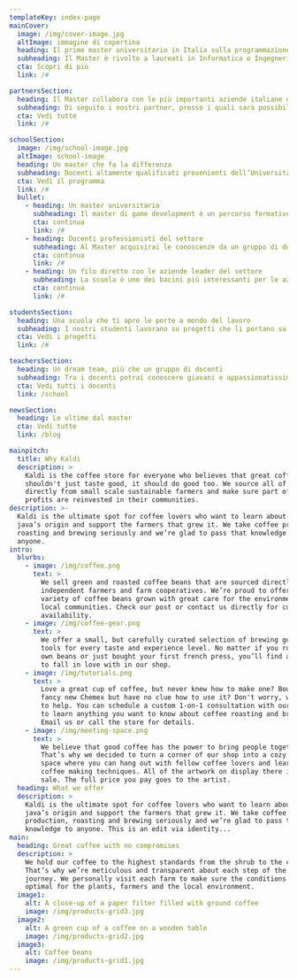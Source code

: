```yaml
---
templateKey: index-page
mainCover:
  image: /img/cover-image.jpg
  altImage: immagine di copertina
  heading: Il primo master universitario in Italia sulla programmazione dei videogames
  subheading: Il Master è rivolto a laureati in Informatica o Ingegneria Informatica e si propone di formare programmatori di applicazioni videoludiche e multimediali interattive, focalizzandosi sulle tecnologie più recenti.
  cta: Scopri di più
  link: /#

partnersSection:
  heading: Il Master collabora con le più importanti aziende italiane del settore videoludico
  subheading: Di seguito i nostri partner, presso i quali sarà possibile effettuare uno stage - obbligatorio e garantito - alla fine del percorso di formazione.
  cta: Vedi tutte
  link: /#

schoolSection:
  image: /img/school-image.jpg
  altImage: school-image
  heading: Un master che fa la differenza
  subheading: Docenti altamente qualificati provenienti dell’Università di Verona e dall’industria vi seguiranno durante il vostro percorso
  cta: Vedi il programma
  link: /#
  bullet:
    - heading: Un master universitario
      subheading: Il master di game development è un percorso formativo di livello universitario
      cta: continua
      link: /#
    - heading: Docenti professionisti del settore
      subheading: Al Master acquisirai le conoscenze da un gruppo di docenti professionisti del game development
      cta: continua
      link: /#
    - heading: Un filo diretto con le aziende leader del settore
      subheading: La scuola è uno dei bacini più interessanti per le aziende di questo settore
      cta: continua
      link: /#

studentsSection:
  heading: Una scuola che ti apre le porte a mondo del lavoro
  subheading: I nostri studenti lavorano su progetti che li portano su strade diverse
  cta: Vedi i progetti
  link: /#

teachersSection:
  heading: Un dream team, più che un gruppo di docenti
  subheading: Tra i docenti potrai conoscere giavani e appassionatissimi  universitari ma anche professionisti del settore sempre aggiornati sulle nuove tecnologie
  cta: Vedi tutti i docenti
  link: /school

newsSection:
  heading: Le ultime dal master
  cta: Vedi tutte
  link: /blog

mainpitch:
  title: Why Kaldi
  description: >
    Kaldi is the coffee store for everyone who believes that great coffee
    shouldn't just taste good, it should do good too. We source all of our beans
    directly from small scale sustainable farmers and make sure part of the
    profits are reinvested in their communities.
description: >-
  Kaldi is the ultimate spot for coffee lovers who want to learn about their
  java’s origin and support the farmers that grew it. We take coffee production,
  roasting and brewing seriously and we’re glad to pass that knowledge to
  anyone.
intro:
  blurbs:
    - image: /img/coffee.png
      text: >
        We sell green and roasted coffee beans that are sourced directly from
        independent farmers and farm cooperatives. We’re proud to offer a
        variety of coffee beans grown with great care for the environment and
        local communities. Check our post or contact us directly for current
        availability.
    - image: /img/coffee-gear.png
      text: >
        We offer a small, but carefully curated selection of brewing gear and
        tools for every taste and experience level. No matter if you roast your
        own beans or just bought your first french press, you’ll find a gadget
        to fall in love with in our shop.
    - image: /img/tutorials.png
      text: >
        Love a great cup of coffee, but never knew how to make one? Bought a
        fancy new Chemex but have no clue how to use it? Don't worry, we’re here
        to help. You can schedule a custom 1-on-1 consultation with our baristas
        to learn anything you want to know about coffee roasting and brewing.
        Email us or call the store for details.
    - image: /img/meeting-space.png
      text: >
        We believe that good coffee has the power to bring people together.
        That’s why we decided to turn a corner of our shop into a cozy meeting
        space where you can hang out with fellow coffee lovers and learn about
        coffee making techniques. All of the artwork on display there is for
        sale. The full price you pay goes to the artist.
  heading: What we offer
  description: >
    Kaldi is the ultimate spot for coffee lovers who want to learn about their
    java’s origin and support the farmers that grew it. We take coffee
    production, roasting and brewing seriously and we’re glad to pass that
    knowledge to anyone. This is an edit via identity...
main:
  heading: Great coffee with no compromises
  description: >
    We hold our coffee to the highest standards from the shrub to the cup.
    That’s why we’re meticulous and transparent about each step of the coffee’s
    journey. We personally visit each farm to make sure the conditions are
    optimal for the plants, farmers and the local environment.
  image1:
    alt: A close-up of a paper filter filled with ground coffee
    image: /img/products-grid3.jpg
  image2:
    alt: A green cup of a coffee on a wooden table
    image: /img/products-grid2.jpg
  image3:
    alt: Coffee beans
    image: /img/products-grid1.jpg
---
```

